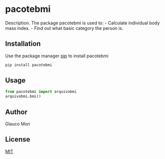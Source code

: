 # pacotebmi

Description. 
The package pacotebmi is used to:
	- Calculate individual body mass index.
	- Find out what basic category the person is.

## Installation

Use the package manager [pip](https://pip.pypa.io/en/stable/) to install pacotebmi

```bash
pip install pacotebmi
```

## Usage

```python
from pacotebmi import arquivobmi
arquivobmi.bmi()
```

## Author
Glauco Mori

## License
[MIT](LICENSE.txt)